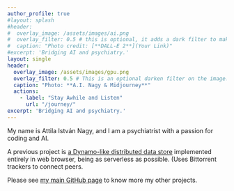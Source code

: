 ```yaml
---
author_profile: true
#layout: splash
#header:
#  overlay_image: /assets/images/ai.png
#  overlay_filter: 0.5 # this is optional, it adds a dark filter to make text stand out
#  caption: "Photo credit: [**DALL-E 2**](Your Link)"
#excerpt: 'Bridging AI and psychiatry.'
layout: single
header:
  overlay_image: /assets/images/gpu.png
  overlay_filter: 0.5 # This is an optional darken filter on the image. Adjust as needed.
  caption: "Photo: **A.I. Nagy & Midjourney**"
  actions:
    - label: "Stay Awhile and Listen"
      url: "/journey/"
excerpt: 'Bridging AI and psychiatry.'
---
```


<style type="text/css">
.page__hero--overlay {
  height: 400px; /* Or whatever height you desire */
  background-position: center bottom  background-color: black; /* Set the background color to black */
  background-size: auto 800px; /* Set the height of the image to 400px and let the width adjust automatically */
  background-repeat: no-repeat; /* Prevent the image from repeating */
  background-color: black;
}
</style>

My name is Attila István Nagy, and I am a psychiatrist with a passion for coding and AI.

A previous project is [a Dynamo-like distributed data
store](https://attish.github.io/bugout-dynamo-concept/bugout-dynamo-concept.html)
implemented entirely in web browser, being as serverless as possible. (Uses
Bittorrent trackers to connect peers.

Please see [my main GitHub page](https://github.com/attish/) to know more my other projects.

